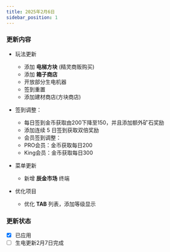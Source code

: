```yaml
---
title: 2025年2月6日
sidebar_position: 1
---
```


### 更新内容

<!-- - 附魔修改
    - 现 **诅咒类** 附魔可被砂轮去除 -->

- 玩法更新
    - 添加 **电梯方块** (精灵商贩购买)
    - 添加 **箱子商店**
    - 开放部分生电机器
    - 签到重置
    - 添加建材商店(方块商店)

- 签到调整：
    - 每日签到金币获取由200下降至150，并且添加额外矿石奖励
    - 添加连续 5 日签到获取双倍奖励
    - 会员签到调整：
    - PRO会员：金币获取每日200
    - King会员：金币获取每日300

- 菜单更新
    - 新增 **辰金市场** 终端

- 优化项目
    - 优化 **TAB** 列表，添加等级显示

### 更新状态

- [x] 已应用
- [ ] 生电更新2月7日完成